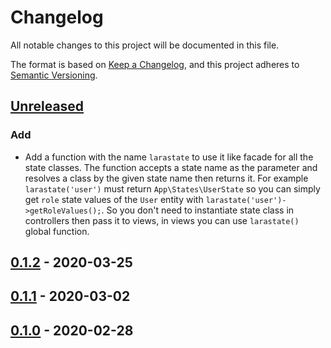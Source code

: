 # Changelog

All notable changes to this project will be documented in this file.

The format is based on [Keep a Changelog](https://keepachangelog.com/en/1.0.0/),
and this project adheres to [Semantic Versioning](https://semver.org/spec/v2.0.0.html).

## [Unreleased]
### Add
- Add a function with the name `larastate` to use it like facade for all the state classes.
  The function accepts a state name as the parameter and resolves a class by the given state name then returns it.
  For example `larastate('user')` must return `App\States\UserState` so you can simply get `role` state values
  of the `User` entity with `larastate('user')->getRoleValues();`.
  So you don't need to instantiate state class in controllers then pass it to views,
  in views you can use `larastate()` global function.

## [0.1.2] - 2020-03-25
## [0.1.1] - 2020-03-02
## [0.1.0] - 2020-02-28

[Unreleased]: https://github.com/zvermafia/larastate/compare/v0.1.2...HEAD
[0.1.2]: https://github.com/zvermafia/larastate/compare/v0.1.1...v0.1.2
[0.1.1]: https://github.com/zvermafia/larastate/compare/v0.1.0...v0.1.1
[0.1.0]: https://github.com/zvermafia/larastate/releases/tag/v0.1.0
